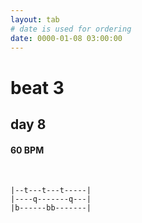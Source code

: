 ```yaml
---
layout: tab
# date is used for ordering
date: 0000-01-08 03:00:00
---
```


# beat 3
## day 8

#### 60 BPM

<br/>

```
|--t---t---t-----|
|----q-------q---|
|b------bb-------|
```
